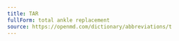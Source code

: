 ```yaml
---
title: TAR
fullForm: total ankle replacement
source: https://openmd.com/dictionary/abbreviations/t
---
```

